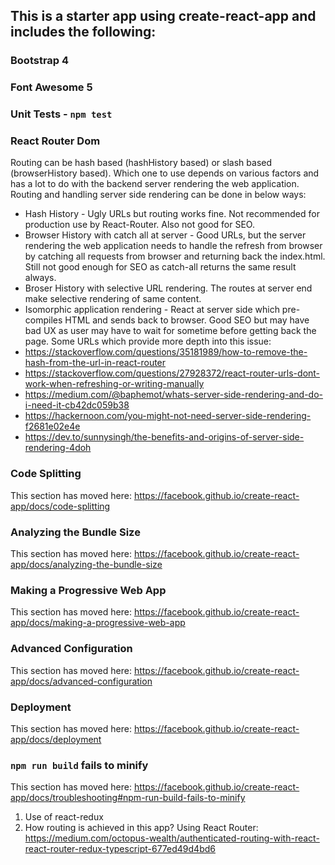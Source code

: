 ## This is a starter app using create-react-app and includes the following:

### Bootstrap 4
### Font Awesome 5
### Unit Tests - `npm test`


### React Router Dom
Routing can be hash based (hashHistory based) or slash based (browserHistory based).
Which one to use depends on various factors and has a lot to do with the backend server rendering the web application. Routing and handling server side rendering can be done in below ways:
- Hash History - Ugly URLs but routing works fine. Not recommended for production use by React-Router. Also not good for SEO.
- Browser History with catch all at server - Good URLs, but the server rendering the web application needs to handle the refresh from browser by catching all requests from browser and returning back the index.html. Still not good enough for SEO as catch-all returns the same result always.
- Broser History with selective URL rendering. The routes at server end make selective rendering of same content.
- Isomorphic application rendering - React at server side which pre-compiles HTML and sends back to browser. Good SEO but may have bad UX as user may have to wait for sometime before getting back the page.
Some URLs which provide more depth into this issue:
- https://stackoverflow.com/questions/35181989/how-to-remove-the-hash-from-the-url-in-react-router
- https://stackoverflow.com/questions/27928372/react-router-urls-dont-work-when-refreshing-or-writing-manually
- https://medium.com/@baphemot/whats-server-side-rendering-and-do-i-need-it-cb42dc059b38
- https://hackernoon.com/you-might-not-need-server-side-rendering-f2681e02e4e
- https://dev.to/sunnysingh/the-benefits-and-origins-of-server-side-rendering-4doh

### Code Splitting

This section has moved here: https://facebook.github.io/create-react-app/docs/code-splitting

### Analyzing the Bundle Size

This section has moved here: https://facebook.github.io/create-react-app/docs/analyzing-the-bundle-size

### Making a Progressive Web App

This section has moved here: https://facebook.github.io/create-react-app/docs/making-a-progressive-web-app

### Advanced Configuration

This section has moved here: https://facebook.github.io/create-react-app/docs/advanced-configuration

### Deployment

This section has moved here: https://facebook.github.io/create-react-app/docs/deployment

### `npm run build` fails to minify

This section has moved here: https://facebook.github.io/create-react-app/docs/troubleshooting#npm-run-build-fails-to-minify


1. Use of react-redux
2. How routing is achieved in this app? Using React Router: https://medium.com/octopus-wealth/authenticated-routing-with-react-react-router-redux-typescript-677ed49d4bd6
